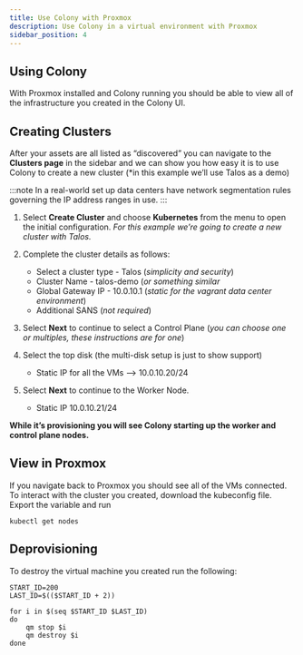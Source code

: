 ```yaml
---
title: Use Colony with Proxmox
description: Use Colony in a virtual environment with Proxmox
sidebar_position: 4
---
```


## Using Colony

With Proxmox installed and Colony running you should be able to view all of the infrastructure you created in the Colony UI. 

## Creating Clusters

After your assets are all listed as “discovered” you can navigate to the **Clusters page** in the sidebar and we can show you how easy it is to use Colony to create a new cluster (*in this example we’ll use Talos as a demo)

:::note
In a real-world set up data centers have network segmentation rules governing the IP address ranges in use.
:::

1. Select **Create Cluster** and choose **Kubernetes** from the menu to open the initial configuration. _For this example we’re going to create a new cluster with Talos._
2. Complete the cluster details as follows:
   - Select a cluster type - Talos (_simplicity and security_)
   - Cluster Name - talos-demo (_or something similar_
   - Global Gateway IP - 10.0.10.1 (_static for the vagrant data center environment_)
   - Additional SANS (_not required_)

3. Select **Next** to continue to select a Control Plane (_you can choose one or multiples, these instructions are for one_)
4. Select the top disk (the multi-disk setup is just to show support)
   - Static IP for all the VMs --> 10.0.10.20/24
5. Select **Next** to continue to the Worker Node.
   - Static IP 10.0.10.21/24

**While it’s provisioning you will see Colony starting up the worker and control plane nodes.**

## View in Proxmox

If you navigate back to Proxmox you should see all of the VMs connected. To interact with the cluster you created, download the kubeconfig file. Export the variable and run

```shell
kubectl get nodes
```

## Deprovisioning

To destroy the virtual machine you created run the following:

```shell
START_ID=200
LAST_ID=$(($START_ID + 2))

for i in $(seq $START_ID $LAST_ID)
do
    qm stop $i
    qm destroy $i
done
```
